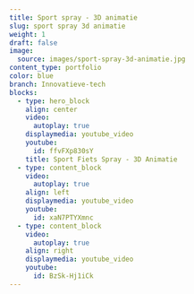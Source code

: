 ```yaml
---
title: Sport spray - 3D animatie
slug: sport spray 3d animatie
weight: 1
draft: false
image:
  source: images/sport-spray-3d-animatie.jpg
content_type: portfolio
color: blue
branch: Innovatieve-tech
blocks:
  - type: hero_block
    align: center
    video:
      autoplay: true
    displaymedia: youtube_video
    youtube:
      id: ffvFXp830sY
    title: Sport Fiets Spray - 3D Animatie
  - type: content_block
    video:
      autoplay: true
    align: left
    displaymedia: youtube_video
    youtube:
      id: xaN7PTYXmnc
  - type: content_block
    video:
      autoplay: true
    align: right
    displaymedia: youtube_video
    youtube:
      id: BzSk-Hj1iCk
---
```

